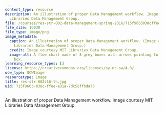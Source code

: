 ```yaml
---
content_type: resource
description: An illustration of proper Data Management workflow. Image courtesy MIT
  Libraries Data Management Group.
file: /courses/res-str-002-data-management-spring-2016/715f9663038cffeea31a7dc58ffbda75_res-str-002s16-th.jpg
file_size: 16030
file_type: image/png
image_metadata:
  caption: An illustration of proper Data Management workflow. (Image courtesy MIT
    Libraries Data Management Group.)
  credit: Image courtesy MIT Libraries Data Management Group.
  image-alt: A flow chart made of 8 grey boxes with arrows pointing to and from each
    box.
learning_resource_types: []
license: https://creativecommons.org/licenses/by-nc-sa/4.0/
ocw_type: OCWImage
resourcetype: Image
title: res-str-002s16-th.jpg
uid: 715f9663-038c-ffee-a31a-7dc58ffbda75
---
```

An illustration of proper Data Management workflow. Image courtesy MIT Libraries Data Management Group.
